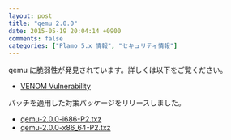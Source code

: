 ```yaml
---
layout: post
title: "qemu 2.0.0"
date: 2015-05-19 20:04:14 +0900
comments: false
categories: ["Plamo 5.x 情報", "セキュリティ情報"]
---
```

qemu に脆弱性が発見されています。詳しくは以下をご覧ください。

* [VENOM Vulnerability](http://venom.crowdstrike.com/)

パッチを適用した対策パッケージをリリースしました。

* [qemu-2.0.0-i686-P2.txz](ftp://plamo.linet.gr.jp/pub/Plamo-5.x/x86/contrib/Virtualization/qemu-2.0.0-i686-P2.txz)
* [qemu-2.0.0-x86_64-P2.txz](ftp://plamo.linet.gr.jp/pub/Plamo-5.x/x86_64/contrib/Virtualization/qemu-2.0.0-x86_64-P2.txz)

